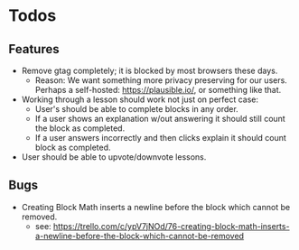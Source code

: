 # Todos

## Features
* Remove gtag completely; it is blocked by most browsers these days.
    * Reason: We want something more privacy preserving for our users. Perhaps a self-hosted: https://plausible.io/, or something like that.
* Working through a lesson should work not just on perfect case:
    * User's should be able to complete blocks in any order.
    * If a user shows an explanation w/out answering it should still count the block as completed.
    * If a user answers incorrectly and then clicks explain it should count block as completed.
* User should be able to upvote/downvote lessons.


## Bugs
* Creating Block Math inserts a newline before the block which cannot be removed.
    * see: https://trello.com/c/ypV7jNOd/76-creating-block-math-inserts-a-newline-before-the-block-which-cannot-be-removed
